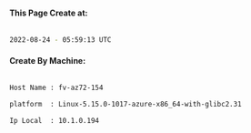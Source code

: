 
   
#### This Page Create at:

```bash

2022-08-24 - 05:59:13 UTC

```

#### Create By Machine:

```bash

Host Name : fv-az72-154

platform  : Linux-5.15.0-1017-azure-x86_64-with-glibc2.31

Ip Local  : 10.1.0.194

```

